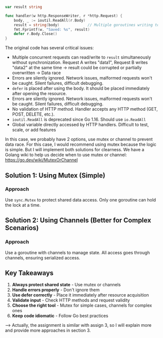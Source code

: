 ```go
var result string

func handler(w http.ResponseWriter, r *http.Request) {
    body, _ := ioutil.ReadAll(r.Body) 
    result = string(body)             // Multiple goroutines writing to same variable
    fmt.Fprintf(w, "Saved: %s", result)
    defer r.Body.Close()              
}
```
The original code has several critical issues:
- Multiple concurrent requests can read/write to `result` simultaneously without synchronization. Request A writes "data1", Request B writes "data2" at the same time → result could be corrupted or partially overwritten -> Data race
- Errors are silently ignored. Network issues, malformed requests won't be caught. Silent failures, difficult debugging.
- `defer` is placed after using the body. It should be placed immediately after opening the resource.
- Errors are silently ignored. Network issues, malformed requests won't be caught. Silent failures, difficult debugging.
- No validation of HTTP method. Handler accepts any HTTP method (GET, POST, DELETE, etc.).
- `ioutil.ReadAll` is deprecated since Go 1.16. Should use `io.ReadAll`
- Global variable directly accessed by HTTP handlers. Difficult to test, scale, or add features

In this case, we probably have 2 options, use mutex or channel to prevent data race. For this case, I would recommend using mutex because the logic is simple. But I will implement both solutions for clearness.
We have a Golang wiki to help us decide when to use mutex or channel:
https://go.dev/wiki/MutexOrChannel

## Solution 1: Using Mutex (Simple)

### Approach
Use `sync.Mutex` to protect shared data access. Only one goroutine can hold the lock at a time.

## Solution 2: Using Channels (Better for Complex Scenarios)

### Approach
Use a goroutine with channels to manage state. All access goes through channels, ensuring serialized access.

## Key Takeaways

1. **Always protect shared state** - Use mutex or channels
2. **Handle errors properly** - Don't ignore them
3. **Use defer correctly** - Place it immediately after resource acquisition
4. **Validate input** - Check HTTP methods and request validity
5. **Choose the right tool** - Mutex for simple cases, channels for complex ones
6. **Keep code idiomatic** - Follow Go best practices

--> Actually, the assignment is similar with assign 3, so I will explain more and provide more approaches in section 3.